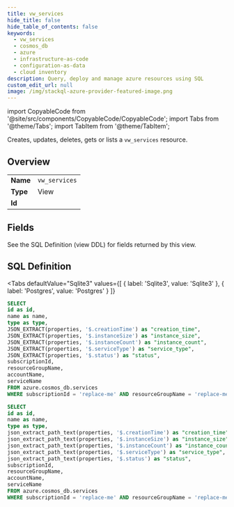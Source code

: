 ```yaml
--- 
title: vw_services
hide_title: false
hide_table_of_contents: false
keywords:
  - vw_services
  - cosmos_db
  - azure
  - infrastructure-as-code
  - configuration-as-data
  - cloud inventory
description: Query, deploy and manage azure resources using SQL
custom_edit_url: null
image: /img/stackql-azure-provider-featured-image.png
---
```


import CopyableCode from '@site/src/components/CopyableCode/CopyableCode';
import Tabs from '@theme/Tabs';
import TabItem from '@theme/TabItem';

Creates, updates, deletes, gets or lists a <code>vw_services</code> resource.

## Overview
<table><tbody>
<tr><td><b>Name</b></td><td><code>vw_services</code></td></tr>
<tr><td><b>Type</b></td><td>View</td></tr>
<tr><td><b>Id</b></td><td><CopyableCode code="azure.cosmos_db.vw_services" /></td></tr>
</tbody></table>

## Fields

See the SQL Definition (view DDL) for fields returned by this view.

## SQL Definition

<Tabs
defaultValue="Sqlite3"
values={[
{ label: 'Sqlite3', value: 'Sqlite3' },
{ label: 'Postgres', value: 'Postgres' }
]}
>
<TabItem value="Sqlite3">

```sql
SELECT
id as id,
name as name,
type as type,
JSON_EXTRACT(properties, '$.creationTime') as "creation_time",
JSON_EXTRACT(properties, '$.instanceSize') as "instance_size",
JSON_EXTRACT(properties, '$.instanceCount') as "instance_count",
JSON_EXTRACT(properties, '$.serviceType') as "service_type",
JSON_EXTRACT(properties, '$.status') as "status",
subscriptionId,
resourceGroupName,
accountName,
serviceName
FROM azure.cosmos_db.services
WHERE subscriptionId = 'replace-me' AND resourceGroupName = 'replace-me' AND accountName = 'replace-me';
```

</TabItem>
<TabItem value="Postgres">

```sql
SELECT
id as id,
name as name,
type as type,
json_extract_path_text(properties, '$.creationTime') as "creation_time",
json_extract_path_text(properties, '$.instanceSize') as "instance_size",
json_extract_path_text(properties, '$.instanceCount') as "instance_count",
json_extract_path_text(properties, '$.serviceType') as "service_type",
json_extract_path_text(properties, '$.status') as "status",
subscriptionId,
resourceGroupName,
accountName,
serviceName
FROM azure.cosmos_db.services
WHERE subscriptionId = 'replace-me' AND resourceGroupName = 'replace-me' AND accountName = 'replace-me';
```

</TabItem>
</Tabs>
